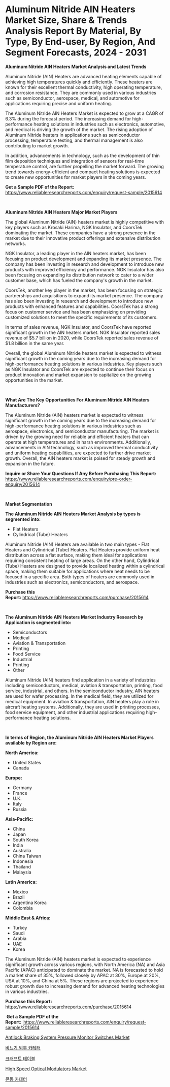 <p><h1>Aluminum Nitride AlN Heaters Market Size, Share & Trends Analysis Report By Material, By Type, By End-user, By Region, And Segment Forecasts, 2024 - 2031</h1></p><p><strong>Aluminum Nitride AlN Heaters Market Analysis and Latest Trends</strong></p>
<p><p>Aluminum Nitride (AlN) Heaters are advanced heating elements capable of achieving high temperatures quickly and efficiently. These heaters are known for their excellent thermal conductivity, high operating temperature, and corrosion resistance. They are commonly used in various industries such as semiconductor, aerospace, medical, and automotive for applications requiring precise and uniform heating.</p><p>The Aluminum Nitride AlN Heaters Market is expected to grow at a CAGR of 6.3% during the forecast period. The increasing demand for high-performance heating solutions in industries such as electronics, automotive, and medical is driving the growth of the market. The rising adoption of Aluminum Nitride heaters in applications such as semiconductor processing, temperature testing, and thermal management is also contributing to market growth.</p><p>In addition, advancements in technology, such as the development of thin film deposition techniques and integration of sensors for real-time temperature control, are further propelling the market forward. The growing trend towards energy-efficient and compact heating solutions is expected to create new opportunities for market players in the coming years.</p></p>
<p><strong>Get a Sample PDF of the Report:&nbsp;</strong> <a href="https://www.reliableresearchreports.com/enquiry/request-sample/2015614">https://www.reliableresearchreports.com/enquiry/request-sample/2015614</a></p>
<p>&nbsp;</p>
<p><strong>Aluminum Nitride AlN Heaters Major Market Players</strong></p>
<p><p>The global Aluminum Nitride (AlN) heaters market is highly competitive with key players such as Krosaki Harima, NGK Insulator, and CoorsTek dominating the market. These companies have a strong presence in the market due to their innovative product offerings and extensive distribution networks. </p><p>NGK Insulator, a leading player in the AlN heaters market, has been focusing on product development and expanding its market presence. The company has been investing in research and development to introduce new products with improved efficiency and performance. NGK Insulator has also been focusing on expanding its distribution network to cater to a wider customer base, which has fueled the company's growth in the market.</p><p>CoorsTek, another key player in the market, has been focusing on strategic partnerships and acquisitions to expand its market presence. The company has also been investing in research and development to introduce new products with enhanced features and capabilities. CoorsTek has a strong focus on customer service and has been emphasizing on providing customized solutions to meet the specific requirements of its customers.</p><p>In terms of sales revenue, NGK Insulator, and CoorsTek have reported significant growth in the AlN heaters market. NGK Insulator reported sales revenue of $5.7 billion in 2020, while CoorsTek reported sales revenue of $1.8 billion in the same year.</p><p>Overall, the global Aluminum Nitride heaters market is expected to witness significant growth in the coming years due to the increasing demand for high-performance heating solutions in various industries. Key players such as NGK Insulator and CoorsTek are expected to continue their focus on product innovation and market expansion to capitalize on the growing opportunities in the market.</p></p>
<p>&nbsp;</p>
<p><strong>What Are The Key Opportunities For Aluminum Nitride AlN Heaters Manufacturers?</strong></p>
<p><p>The Aluminum Nitride (AlN) heaters market is expected to witness significant growth in the coming years due to the increasing demand for high-performance heating solutions in various industries such as aerospace, electronics, and semiconductor manufacturing. The market is driven by the growing need for reliable and efficient heaters that can operate at high temperatures and in harsh environments. Additionally, advancements in AlN technology, such as improved thermal conductivity and uniform heating capabilities, are expected to further drive market growth. Overall, the AlN heaters market is poised for steady growth and expansion in the future.</p></p>
<p><strong>Inquire or Share Your Questions If Any Before Purchasing This Report:</strong> <a href="https://www.reliableresearchreports.com/enquiry/pre-order-enquiry/2015614">https://www.reliableresearchreports.com/enquiry/pre-order-enquiry/2015614</a></p>
<p>&nbsp;</p>
<p><strong>Market Segmentation</strong></p>
<p><strong>The Aluminum Nitride AlN Heaters Market Analysis by types is segmented into:</strong></p>
<p><ul><li>Flat Heaters</li><li>Cylindrical (Tube) Heaters</li></ul></p>
<p><p>Aluminum Nitride (AlN) Heaters are available in two main types - Flat Heaters and Cylindrical (Tube) Heaters. Flat Heaters provide uniform heat distribution across a flat surface, making them ideal for applications requiring consistent heating of large areas. On the other hand, Cylindrical (Tube) Heaters are designed to provide localized heating within a cylindrical space, making them suitable for applications where heat needs to be focused in a specific area. Both types of heaters are commonly used in industries such as electronics, semiconductors, and aerospace.</p></p>
<p><strong>Purchase this Report:&nbsp;</strong><a href="https://www.reliableresearchreports.com/purchase/2015614">https://www.reliableresearchreports.com/purchase/2015614</a></p>
<p>&nbsp;</p>
<p><strong>The Aluminum Nitride AlN Heaters Market Industry Research by Application is segmented into:</strong></p>
<p><ul><li>Semiconductors</li><li>Medical</li><li>Aviation & Transportation</li><li>Printing</li><li>Food Service</li><li>Industrial</li><li>Printing</li><li>Other</li></ul></p>
<p><p>Aluminum Nitride (AlN) heaters find application in a variety of industries including semiconductors, medical, aviation & transportation, printing, food service, industrial, and others. In the semiconductor industry, AlN heaters are used for wafer processing. In the medical field, they are utilized for medical equipment. In aviation & transportation, AlN heaters play a role in aircraft heating systems. Additionally, they are used in printing processes, food service equipment, and other industrial applications requiring high-performance heating solutions.</p></p>
<p>&nbsp;</p>
<p><strong>In terms of Region, the Aluminum Nitride AlN Heaters Market Players available by Region are:</strong></p>
<p>
    <p> <strong> North America: </strong>
        <ul>
            <li>United States</li>
            <li>Canada</li>
        </ul>
        </p> 
    <p> <strong> Europe: </strong>
        <ul>
            <li>Germany</li>
            <li>France</li>
            <li>U.K.</li>
            <li>Italy</li>
            <li>Russia</li>
        </ul>
        </p> 
    <p> <strong> Asia-Pacific: </strong>
        <ul>
            <li>China</li>
            <li>Japan</li>
            <li>South Korea</li>
            <li>India</li>
            <li>Australia</li>
            <li>China Taiwan</li>
            <li>Indonesia</li>
            <li>Thailand</li>
            <li>Malaysia</li>
        </ul>
        </p> 
    <p> <strong> Latin America: </strong>
        <ul>
            <li>Mexico</li>
            <li>Brazil</li>
            <li>Argentina Korea</li>
            <li>Colombia</li>
        </ul>
        </p> 
    <p> <strong> Middle East & Africa: </strong>
        <ul>
            <li>Turkey</li>
            <li>Saudi</li>
            <li>Arabia</li>
            <li>UAE</li>
            <li>Korea</li>
        </ul>
    </p>
    </p>
<p><p>The Aluminum Nitride (AlN) heaters market is expected to experience significant growth across various regions, with North America (NA) and Asia Pacific (APAC) anticipated to dominate the market. NA is forecasted to hold a market share of 35%, followed closely by APAC at 30%, Europe at 20%, USA at 10%, and China at 5%. These regions are projected to experience robust growth due to increasing demand for advanced heating technologies in various industries.</p></p>
<p><strong>Purchase this Report: </strong><a href="https://www.reliableresearchreports.com/purchase/2015614">https://www.reliableresearchreports.com/purchase/2015614</a></p>
<p>&nbsp;<strong>Get a Sample PDF of the Report:&nbsp;&nbsp;</strong><a href="https://www.reliableresearchreports.com/enquiry/request-sample/2015614">https://www.reliableresearchreports.com/enquiry/request-sample/2015614</a></p>
<p><strong></strong></p>
<p><p><a href="https://artistic-helicopter-ca9.notion.site/Antilock-Braking-System-Pressure-Monitor-Switches-Market-Size-Reflecting-a-Forecast-Till-2031-Marke-171106ce4db24171ad2c8ddd8d2f9c7a">Antilock Braking System Pressure Monitor Switches Market</a></p><p><a href="https://medium.com/@sarissaschmalingtr6fz2739/%EC%9A%94%EB%A1%9C-%EC%99%B8%EB%B6%80-%EC%B9%B4%ED%85%8C%ED%84%B0-%EC%8B%9C%EC%9E%A5%EC%9D%80-%EC%8B%9C%EC%9E%A5-%EC%A0%90%EC%9C%A0%EC%9C%A8-%ED%81%AC%EA%B8%B0-%EB%B0%8F-2031%EB%85%84%EA%B9%8C%EC%A7%80-%EC%98%88%EC%83%81%EB%90%98%EB%8A%94-%EC%98%88%EC%B8%A1%EC%97%90-%EC%B4%88%EC%A0%90%EC%9D%84-%EB%A7%9E%EC%B6%A5%EB%8B%88%EB%8B%A4-8adceb55456a">비뇨기 외부 카테터</a></p><p><a href="https://github.com/bunxhcci35271755/Market-Research-Report-List-1/blob/main/6310188185868.md">크래프트 테이블</a></p><p><a href="https://github.com/derrinmiltonellis35gcl/Market-Research-Report-List-1/blob/main/high-speed-optical-modulators-market.md">High Speed Optical Modulators Market</a></p><p><a href="https://medium.com/@sarissaschmalingtr6fz2739/%EC%BD%98%EB%8F%94-%EC%BA%90%EC%8A%88%ED%84%B0-%EC%8B%9C%EC%9E%A5-%EC%8B%9C%EC%9E%A5-cagr-%EC%8B%9C%EC%9E%A5-%EB%8F%99%ED%96%A5-%EB%B0%8F-%EC%84%B1%EC%9E%A5-%EC%A0%84%EB%9E%B5%EC%97%90-%EB%8C%80%ED%95%9C-%ED%86%B5%EC%B0%B0%EB%A0%A5-84bc170f65bd">콘돔 카테터</a></p></p>